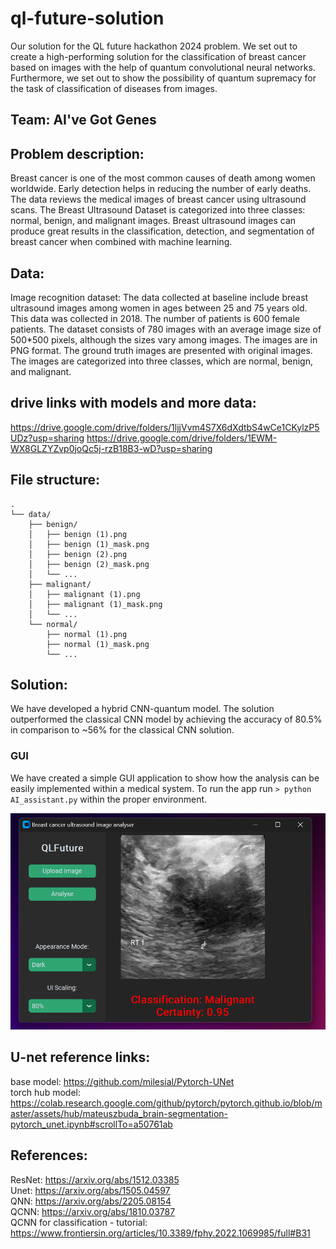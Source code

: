 # ql-future-solution

Our solution for the QL future hackathon 2024 problem. We set out to create a high-performing solution for the classification of breast cancer based on images with the help of quantum convolutional neural networks. 
Furthermore, we set out to show the possibility of quantum supremacy for the task of classification of diseases from images. 

## Team: AI've Got Genes

## Problem description:
Breast cancer is one of the most common causes of death among women worldwide. Early detection helps in reducing the number of early deaths. The data reviews the medical images of breast cancer using ultrasound scans. The Breast Ultrasound Dataset is categorized into three classes: normal, benign, and malignant images. Breast ultrasound images can produce great results in the classification, detection, and segmentation of breast cancer when combined with machine learning.

## Data:
Image recognition dataset:
The data collected at baseline include breast ultrasound images among women in ages between 25 and 75 years old. This data was collected in 2018. The number of patients is 600 female patients. The dataset consists of 780 images with an average image size of 500*500 pixels, although the sizes vary among images. The images are in PNG format. The ground truth images are presented with original images. The images are categorized into three classes, which are normal, benign, and malignant.

## drive links with models and more data:
https://drive.google.com/drive/folders/1ljjVvm4S7X6dXdtbS4wCe1CKylzP5UDz?usp=sharing
https://drive.google.com/drive/folders/1EWM-WX8GLZYZvp0joQc5j-rzB18B3-wD?usp=sharing

## File structure:
```
.
└── data/
    ├── benign/
    │   ├── benign (1).png
    │   ├── benign (1)_mask.png
    │   ├── benign (2).png
    │   ├── benign (2)_mask.png
    │   └── ...
    ├── malignant/
    │   ├── malignant (1).png
    │   ├── malignant (1)_mask.png
    │   └── ...
    └── normal/
        ├── normal (1).png
        ├── normal (1)_mask.png 
        └── ...
```

## Solution:

We have developed a hybrid CNN-quantum model. The solution outperformed the classical CNN model by achieving the accuracy of 80.5% in comparison to ~56% for the classical CNN solution.

### GUI

We have created a simple GUI application to show how the analysis can be easily implemented within a medical system. To run the app run ```> python AI_assistant.py``` within the proper environment.

![app](imgs/app_screenshot.png)

## U-net reference links:
base model: https://github.com/milesial/Pytorch-UNet <br>
torch hub model: https://colab.research.google.com/github/pytorch/pytorch.github.io/blob/master/assets/hub/mateuszbuda_brain-segmentation-pytorch_unet.ipynb#scrollTo=a50761ab <br>

## References:
ResNet: https://arxiv.org/abs/1512.03385 <br>
Unet: https://arxiv.org/abs/1505.04597 <br>
QNN: https://arxiv.org/abs/2205.08154 <br>
QCNN: https://arxiv.org/abs/1810.03787 <br>
QCNN for classification - tutorial: https://www.frontiersin.org/articles/10.3389/fphy.2022.1069985/full#B31 <br>
